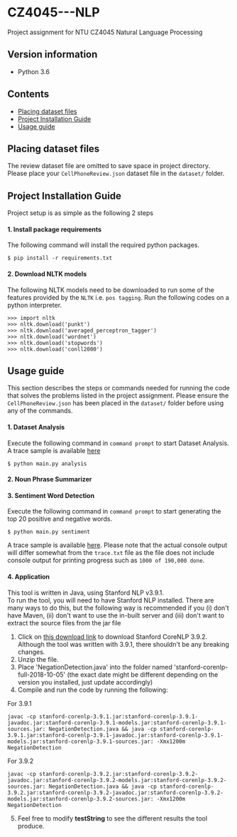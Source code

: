 # CZ4045---NLP
Project assignment for NTU CZ4045 Natural Language Processing

## Version information
- Python 3.6


## Contents
- [Placing dataset files](#placing-dataset-files)
- [Project Installation Guide](#project-installation-guide)
- [Usage guide](#usage-guide)


## Placing dataset files
The review dataset file are omitted to save space in project directory. Please place your `CellPhoneReview.json` dataset file in the `dataset/` folder.

## Project Installation Guide
Project setup is as simple as the following 2 steps
#### 1. Install package requirements
The following command will install the required python packages.
```
$ pip install -r requirements.txt
```

#### 2. Download NLTK models
The following NLTK models need to be downloaded to run some of the features provided by the `NLTK` i.e. `pos tagging`. Run the following codes on a python interpreter.
```
>>> import nltk
>>> nltk.download('punkt')
>>> nltk.download('averaged_perceptron_tagger')
>>> nltk.download('wordnet')
>>> nltk.download('stopwords')
>>> nltk.download('conll2000')
```

## Usage guide
This section describes the steps or commands needed for running the code that solves the problems listed in the project assignment. Please ensure the `CellPhoneReview.json` has been placed in the `dataset/` folder before using any of the commands.

#### 1. Dataset Analysis
Execute the following command in `command prompt` to start Dataset Analysis. A trace sample is available [here](results/dataset_analysis/trace.txt)
```
$ python main.py analysis
``` 

#### 2. Noun Phrase Summarizer


#### 3. Sentiment Word Detection
Execute the following command in `command prompt` to start generating the top 20 positive and negative words.
```
$ python main.py sentiment
``` 
A trace sample is available [here](results/sentiment_word_detection/trace.txt). Please note that the actual console output will differ somewhat from the `trace.txt` file as the file does not include console output for printing progress such as `1000 of 190,000 done`.

#### 4. Application

This tool is written in Java, using Stanford NLP v3.9.1.  
To run the tool, you will need to have Stanford NLP installed. There are many ways to do this, but the following way is recommended if you (i) don't have Maven, (ii) don't want to use the in-built server and (iii) don't want to extract the source files from the jar file

1. Click on [this download link](http://nlp.stanford.edu/software/stanford-corenlp-full-2018-10-05.zip) to download Stanford CoreNLP 3.9.2. Although the tool was written with 3.9.1, there shouldn't be any breaking changes. 
2. Unzip the file.
3. Place 'NegationDetection.java' into the folder named 'stanford-corenlp-full-2018-10-05' (the exact date might be different depending on the version you installed, just update accordingly)
4. Compile and run the code by running the following:

For 3.9.1
```
javac -cp stanford-corenlp-3.9.1.jar:stanford-corenlp-3.9.1-javadoc.jar:stanford-corenlp-3.9.1-models.jar:stanford-corenlp-3.9.1-sources.jar: NegationDetection.java && java -cp stanford-corenlp-3.9.1.jar:stanford-corenlp-3.9.1-javadoc.jar:stanford-corenlp-3.9.1-models.jar:stanford-corenlp-3.9.1-sources.jar: -Xmx1200m NegationDetection
```

For 3.9.2
```
javac -cp stanford-corenlp-3.9.2.jar:stanford-corenlp-3.9.2-javadoc.jar:stanford-corenlp-3.9.2-models.jar:stanford-corenlp-3.9.2-sources.jar: NegationDetection.java && java -cp stanford-corenlp-3.9.2.jar:stanford-corenlp-3.9.2-javadoc.jar:stanford-corenlp-3.9.2-models.jar:stanford-corenlp-3.9.2-sources.jar: -Xmx1200m NegationDetection
```
5. Feel free to modify **testString** to see the different results the tool produce. 
